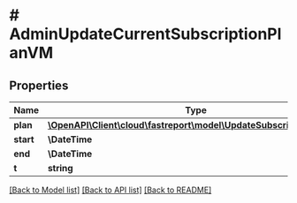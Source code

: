 # # AdminUpdateCurrentSubscriptionPlanVM

## Properties

Name | Type | Description | Notes
------------ | ------------- | ------------- | -------------
**plan** | [**\OpenAPI\Client\cloud\fastreport\model\UpdateSubscriptionPlanVM**](UpdateSubscriptionPlanVM.md) |  |
**start** | **\DateTime** |  | [optional]
**end** | **\DateTime** |  | [optional]
**t** | **string** |  |

[[Back to Model list]](../../README.md#models) [[Back to API list]](../../README.md#endpoints) [[Back to README]](../../README.md)
